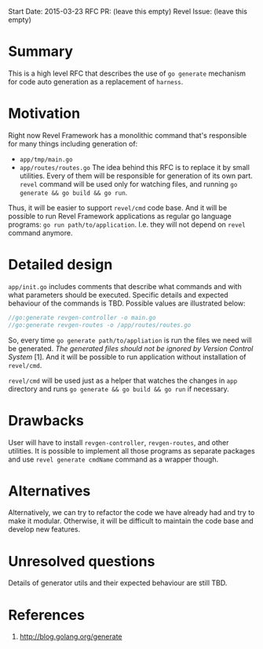 Start Date: 2015-03-23
RFC PR: (leave this empty)
Revel Issue: (leave this empty)

# Summary
This is a high level RFC that describes the use of `go generate` mechanism for code auto generation as a replacement of `harness`.

# Motivation
Right now Revel Framework has a monolithic command that's responsible for many things including generation of:
* `app/tmp/main.go`
* `app/routes/routes.go`
The idea behind this RFC is to replace it by small utilities. Every of them will be responsible for generation of its own part.
`revel` command will be used only for watching files, and running `go generate && go build && go run`.

Thus, it will be easier to support `revel/cmd` code base. And it will be possible to run Revel Framework applications as regular go language programs: `go run path/to/application`. I.e. they will not depend on `revel` command anymore.

# Detailed design
`app/init.go` includes comments that describe what commands and with what parameters should be executed.
Specific details and expected behaviour of the commands is TBD. Possible values are illustrated below:
```go
//go:generate revgen-controller -o main.go
//go:generate revgen-routes -o /app/routes/routes.go
```
So, every time `go generate path/to/appliation` is run the files we need will be generated. *The generated files should not be ignored by Version Control System* [1].
And it will be possible to run application without installation of `revel/cmd`.

`revel/cmd` will be used just as a helper that watches the changes in `app` directory and runs `go generate && go build && go run` if necessary.

# Drawbacks
User will have to install `revgen-controller`, `revgen-routes`, and other utilities. It is possible to implement all those programs as separate packages and use `revel generate cmdName` command as a wrapper though.

# Alternatives
Alternatively, we can try to refactor the code we have already had and try to make it modular. Otherwise, it will be difficult to maintain the code base and develop new features.

# Unresolved questions
Details of generator utils and their expected behaviour are still TBD.

# References
1. http://blog.golang.org/generate
